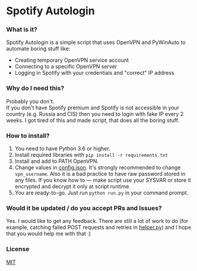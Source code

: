 # Spotify Autologin
### What is it?
Spotify Autologin is a simple script that uses OpenVPN and PyWinAuto to automate boring stuff like:
- Creating temporary OpenVPN service account
- Connecting to a specific OpenVPN server
- Logging in Spotify with your credentials and "correct" IP address

### Why do I need this?
Probably you don't.  
If you don't have Spotify premium and Spotify is not accessible in your country (e.g. Russia and CIS) then you need to login with fake IP every 2 weeks. I got tired of this and made script, that does all the boring stuff.

### How to install?
1. You need to have Python 3.6 or higher.
2. Install required libraries with `pip install -r requirements.txt`
3. Install and add to PATH OpenVPN.
4. Change values in [config.json](config.json). It's strongly recommended to change `vpn_username`. Also it is a bad practice to have raw password stored in any files. If you know how to — make script use your SYSVAR or store it encrypted and decrypt it only at script runtime.
5. You are ready-to-go. Just run `python run.py` in your command prompt.

### Would it be updated / do you accept PRs and Issues?
Yes. I would like to get any feedback. There are still a lot of work to do (for example, catching failed POST requests and retries in [helper.py](helper.py)) and I hope that you would help me with that :)

### License
[MIT](https://choosealicense.com/licenses/mit/)
